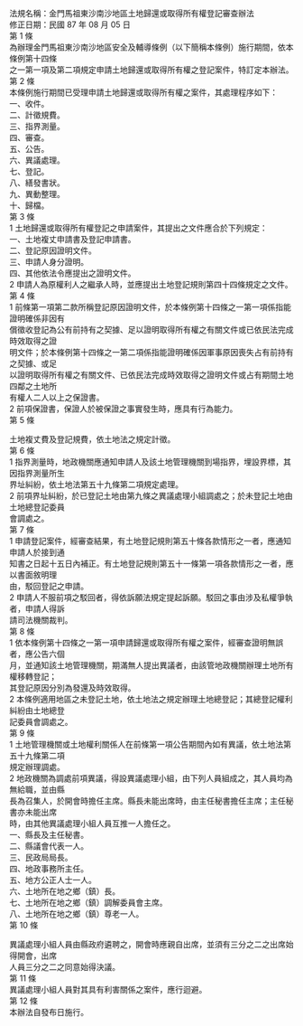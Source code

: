 法規名稱：金門馬祖東沙南沙地區土地歸還或取得所有權登記審查辦法  
修正日期：民國 87 年 08 月 05 日  
第 1 條  
為辦理金門馬祖東沙南沙地區安全及輔導條例（以下簡稱本條例）施行期間，依本條例第十四條  
之一第一項及第二項規定申請土地歸還或取得所有權之登記案件，特訂定本辦法。  
第 2 條  
本條例施行期間已受理申請土地歸還或取得所有權之案件，其處理程序如下：  
一、收件。  
二、計徵規費。  
三、指界測量。  
四、審查。  
五、公告。  
六、異議處理。  
七、登記。  
八、繕發書狀。  
九、異動整理。  
十、歸檔。  
第 3 條  
1 土地歸還或取得所有權登記之申請案件，其提出之文件應合於下列規定：  
一、土地複丈申請書及登記申請書。  
二、登記原因證明文件。  
三、申請人身分證明。  
四、其他依法令應提出之證明文件。  
2 申請人為原權利人之繼承人時，並應提出土地登記規則第四十四條規定之文件。  
第 4 條  
1 前條第一項第二款所稱登記原因證明文件，於本條例第十四條之一第一項係指能證明確係非因有  
償徵收登記為公有前持有之契據、足以證明取得所有權之有關文件或已依民法完成時效取得之證  
明文件；於本條例第十四條之一第二項係指能證明確係因軍事原因喪失占有前持有之契據、或足  
以證明取得所有權之有關文件、已依民法完成時效取得之證明文件或占有期間土地四鄰之土地所  
有權人二人以上之保證書。  
2 前項保證書，保證人於被保證之事實發生時，應具有行為能力。  
第 5 條  


土地複丈費及登記規費，依土地法之規定計徵。  
第 6 條  
1 指界測量時，地政機關應通知申請人及該土地管理機關到場指界，埋設界標，其因指界測量所生  
界址糾紛，依土地法第五十九條第二項規定處理。  
2 前項界址糾紛，於已登記土地由第九條之異議處理小組調處之；於未登記土地由土地總登記委員  
會調處之。  
第 7 條  
1 申請登記案件，經審查結果，有土地登記規則第五十條各款情形之一者，應通知申請人於接到通  
知書之日起十五日內補正。有土地登記規則第五十一條第一項各款情形之一者，應以書面敘明理  
由，駁回登記之申請。  
2 申請人不服前項之駁回者，得依訴願法規定提起訴願。駁回之事由涉及私權爭執者，申請人得訴  
請司法機關裁判。  
第 8 條  
1 依本條例第十四條之一第一項申請歸還或取得所有權之案件，經審查證明無誤者，應公告六個  
月，並通知該土地管理機關，期滿無人提出異議者，由該管地政機關辦理土地所有權移轉登記；  
其登記原因分別為發還及時效取得。  
2 本條例適用地區之未登記土地，依土地法之規定辦理土地總登記；其總登記權利糾紛由土地總登  
記委員會調處之。  
第 9 條  
1 土地管理機關或土地權利關係人在前條第一項公告期間內如有異議，依土地法第五十九條第二項  
規定辦理調處。  
2 地政機關為調處前項異議，得設異議處理小組，由下列人員組成之，其人員均為無給職，並由縣  
長為召集人，於開會時擔任主席。縣長未能出席時，由主任秘書擔任主席；主任秘書亦未能出席  
時，由其他異議處理小組人員互推一人擔任之。  
一、縣長及主任秘書。  
二、縣議會代表一人。  
三、民政局局長。  
四、地政事務所主任。  
五、地方公正人士一人。  
六、土地所在地之鄉（鎮）長。  
七、土地所在地之鄉（鎮）調解委員會主席。  
八、土地所在地之鄉（鎮）尊老一人。  
第 10 條  


異議處理小組人員由縣政府遴聘之，開會時應親自出席，並須有三分之二之出席始得開會，出席  
人員三分之二之同意始得決議。  
第 11 條  
異議處理小組人員對其具有利害關係之案件，應行迴避。  
第 12 條  
本辦法自發布日施行。  


